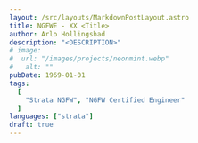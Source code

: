 ```yaml
---
layout: /src/layouts/MarkdownPostLayout.astro
title: NGFWE - XX <Title>
author: Arlo Hollingshad
description: "<DESCRIPTION>"
# image:
#  url: "/images/projects/neonmint.webp"
#   alt: ""
pubDate: 1969-01-01
tags:
  [
    "Strata NGFW", "NGFW Certified Engineer"
  ]
languages: ["strata"]
draft: true
---
```


